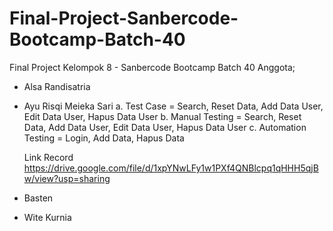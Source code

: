 # Final-Project-Sanbercode-Bootcamp-Batch-40
Final Project Kelompok 8 - Sanbercode Bootcamp Batch 40
Anggota;
- Alsa Randisatria
- Ayu Risqi Meieka Sari
    a. Test Case = Search, Reset Data, Add Data User, Edit Data User, Hapus Data User 
    b. Manual Testing = Search, Reset Data, Add Data User, Edit Data User, Hapus Data User
    c. Automation Testing = Login, Add Data, Hapus Data

    Link Record 
    https://drive.google.com/file/d/1xpYNwLFy1w1PXf4QNBlcpq1qHHH5qjBw/view?usp=sharing
- Basten
- Wite Kurnia
